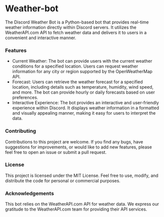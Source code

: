 # Weather-bot
The Discord Weather Bot is a Python-based bot that provides real-time weather information directly within Discord servers. It utilizes the WeatherAPI.com API to fetch weather data and delivers it to users in a convenient and interactive manner.

<h3>Features</h3>
<ul>
  <li>Current Weather: The bot can provide users with the current weather conditions for a specified location. Users can request weather information for any city or region supported by the OpenWeatherMap API.</li>
  <li>Forecast: Users can retrieve the weather forecast for a specified location, including details such as temperature, humidity, wind speed, and more. The bot can provide hourly or daily forecasts based on user preferences.</li>
  <li>Interactive Experience: The bot provides an interactive and user-friendly experience within Discord. It displays weather information in a formatted and visually appealing manner, making it easy for users to interpret the data.</li>
</ul>

<h3>Contributing</h3>
Contributions to this project are welcome. If you find any bugs, have suggestions for improvements, or would like to add new features, please feel free to open an issue or submit a pull request.

<h3>License</h3>
This project is licensed under the MIT License. Feel free to use, modify, and distribute the code for personal or commercial purposes.

<h3>Acknowledgements</h3>
This bot relies on the WeatherAPI.com API for weather data. We express our gratitude to the WeatherAPI.com team for providing their API services.
